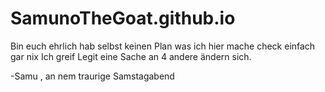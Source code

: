 # SamunoTheGoat.github.io

Bin euch ehrlich hab selbst keinen Plan was ich hier mache check einfach gar nix
Ich greif Legit eine Sache an 4 andere ändern sich.

-Samu , an nem traurige Samstagabend 
